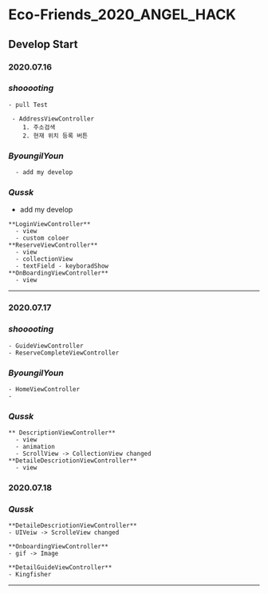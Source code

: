 # Eco-Friends_2020_ANGEL_HACK

## Develop Start

### 2020.07.16

### *shooooting*
    - pull Test

     - AddressViewController
        1. 주소검색
        2. 현재 위치 등록 버튼

### *ByoungilYoun* 
	  - add my develop

### *Qussk*
   - add my develop

    **LoginViewController**
      - view 
      - custom coloer
    **ReserveViewController**
      - view
      - collectionView 
      - textField - keyboradShow
    **OnBoardingViewController**
      - view
   
****

### 2020.07.17

### *shooooting*
    - GuideViewController
    - ReserveCompleteViewController

### *ByoungilYoun* 
    - HomeViewController
    - 

### *Qussk*
    ** DescriptionViewController**
      - view
      - animation
      - ScrollView -> CollectionView changed
    **DetaileDescriotionViewController**
      - view

### 2020.07.18

### *Qussk*

    **DetaileDescriotionViewController**
    - UIVeiw -> ScrolleView changed
      
    **OnboardingViewController**
    - gif -> Image 
    
    **DetailGuideViewController**
    - Kingfisher
 
****

